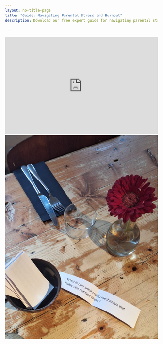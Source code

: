```yaml
---
layout: no-title-page
title: "Guide: Navigating Parental Stress and Burnout"
description: Download our free expert guide for navigating parental stress & burnout

---
```


<iframe src="https://embeds.beehiiv.com/1dd9f905-a8d0-46e3-afdb-bd3cce0be945" data-test-id="beehiiv-embed" width="100%" height="320" frameborder="0" scrolling="no" style="margin: 0; background-color: transparent;"></iframe>

<img src="/assets/images/events/burnout-brunch-photo-jan-2025.png" />